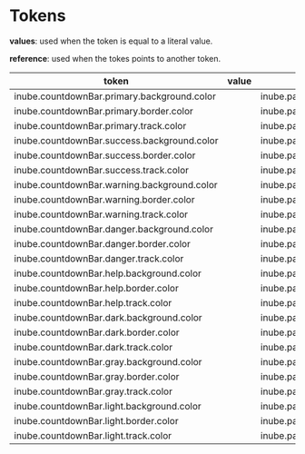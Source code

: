 # Tokens

**values**: used when the token is equal to a literal value.

**reference**: used when the tokes points to another token.

| token                                       | value | reference                  |
| ------------------------------------------- | ----- | -------------------------- |
| inube.countdownBar.primary.background.color |       | inube.palette.blue.b400    |
| inube.countdownBar.primary.border.color     |       | inube.palette.neutral.n40  |
| inube.countdownBar.primary.track.color      |       | inube.palette.neutral.n10  |
| inube.countdownBar.success.background.color |       | inube.palette.green.g400   |
| inube.countdownBar.success.border.color     |       | inube.palette.neutral.n40  |
| inube.countdownBar.success.track.color      |       | inube.palette.neutral.n10  |
| inube.countdownBar.warning.background.color |       | inube.palette.yellow.y400  |
| inube.countdownBar.warning.border.color     |       | inube.palette.neutral.n40  |
| inube.countdownBar.warning.track.color      |       | inube.palette.neutral.n10  |
| inube.countdownBar.danger.background.color  |       | inube.palette.red.r400     |
| inube.countdownBar.danger.border.color      |       | inube.palette.neutral.n40  |
| inube.countdownBar.danger.track.color       |       | inube.palette.neutral.n10  |
| inube.countdownBar.help.background.color    |       | inube.palette.purple.p400  |
| inube.countdownBar.help.border.color        |       | inube.palette.neutral.n40  |
| inube.countdownBar.help.track.color         |       | inube.palette.neutral.n10  |
| inube.countdownBar.dark.background.color    |       | inube.palette.neutral.n900 |
| inube.countdownBar.dark.border.color        |       | inube.palette.neutral.n40  |
| inube.countdownBar.dark.track.color         |       | inube.palette.neutral.n10  |
| inube.countdownBar.gray.background.color    |       | inube.palette.neutral.n200 |
| inube.countdownBar.gray.border.color        |       | inube.palette.neutral.n40  |
| inube.countdownBar.gray.track.color         |       | inube.palette.neutral.n10  |
| inube.countdownBar.light.background.color   |       | inube.palette.neutral.n10  |
| inube.countdownBar.light.border.color       |       | inube.palette.neutral.n40  |
| inube.countdownBar.light.track.color        |       | inube.palette.neutral.n50  |

